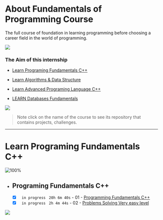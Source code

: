 # About Fundamentals of Programming Course

The full course of foundation in learning programming before choosing a career field in the world of programming.
<br/>

<a href="https://elzero.org/tracks/programming-fundamentals/" target="_blank"><img src="https://img.shields.io/badge/-elzero-0077B5?style=for-the-badge&logo=portfolio&logoColor=white"/></a>

### The Aim of this internship

- <a href="#Fundamentals">Learn Programing Fundamentals C++</a>
<!-- - <a href="#js">Practice Problems Solving Very easy level</a>
- <a href="#js">Practice Problems Solving Easy level</a>
- <a href="#MERN">Learn Function Implement simple level</a> -->
- <a href="#MERN">Learn Algorithms & Data Structure</a>
<!-- - <a href="#js">Practice Problems Solving Intermediate level</a>
- <a href="#MERN">Learn Function Implement advanced level</a> -->
- <a href="#MERN">Learn Advanced Programing Language C++</a>
<!-- - <a href="#js">Practice Problems Solving Advanced Intermediate level</a>
- <a href="#js">Practice 8 Project Applications</a>
- <a href="#MERN">Other Languages</a> -->
- <a href="#AWS">LEARN Databases Fundamentals</a>

<img src="https://img.shields.io/badge/Total%20Number%20Of%20Hours%20For%20All%20Courses-%2B200h-blue">
<br>

> Note click on the name of the course to see its repository that contains projects, challenges.

---

<!-- Fundamentals -->

<span id="Fundamentals"> </span>

# Learn Programing Fundamentals C++

![100%](https://progress-bar.dev/100/?title=Done)
<br />

- ## Programing Fundamentals C++

  - [x] ` in progress` ` 20h 6m 40s` - 01 - [Programming Fundamentals C++](/Programing%20Fundamentals%20C%2B%2B/01-Programming%20Language/)
  - [x] ` in progress` ` 2h 4m 44s` - 02 - [Problems Solving Very easy level](/Programing%20Fundamentals%20C%2B%2B/02-Problems%20Solving%20Very%20easy%20level/)
        <br />

<img src="https://img.shields.io/badge/Total%20Number%20Of%20Hours%20For%20This%20Courses-22h11m-blue">



